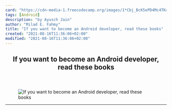 ```yaml
---
card: "https://cdn-media-1.freecodecamp.org/images/1*Cbj_BcK5ePD4Mc4TK4sfvQ.jpeg"
tags: [Android]
description: "by Ayusch Jain"
author: "Milad E. Fahmy"
title: "If you want to become an Android developer, read these books"
created: "2021-08-16T11:36:06+02:00"
modified: "2021-08-16T11:36:06+02:00"
---
```

<div class="site-wrapper">
<main id="site-main" class="site-main outer">
<div class="inner">
<article class="post-full post tag-android tag-mobile-app-development tag-reading tag-software-development tag-technology ">
<header class="post-full-header">
<h1 class="post-full-title">If you want to become an Android developer, read these books</h1>
</header>
<figure class="post-full-image">
<picture>
<source media="(max-width: 700px)" sizes="1px" srcset="data:image/gif;base64,R0lGODlhAQABAIAAAAAAAP///yH5BAEAAAAALAAAAAABAAEAAAIBRAA7 1w">
<source media="(min-width: 701px)" sizes="(max-width: 800px) 400px,
(max-width: 1170px) 700px,
1400px" srcset="https://cdn-media-1.freecodecamp.org/images/1*Cbj_BcK5ePD4Mc4TK4sfvQ.jpeg 300w,
https://cdn-media-1.freecodecamp.org/images/1*Cbj_BcK5ePD4Mc4TK4sfvQ.jpeg 600w,
https://cdn-media-1.freecodecamp.org/images/1*Cbj_BcK5ePD4Mc4TK4sfvQ.jpeg 1000w,
https://cdn-media-1.freecodecamp.org/images/1*Cbj_BcK5ePD4Mc4TK4sfvQ.jpeg 2000w">
<img onerror="this.style.display='none'" src="https://cdn-media-1.freecodecamp.org/images/1*Cbj_BcK5ePD4Mc4TK4sfvQ.jpeg" alt="If you want to become an Android developer, read these books">
</picture>
</figure>
<section class="post-full-content">
<div class="post-content medium-migrated-article">
</div>
<hr>
</section>
</article>
</div>
</main>
</div>
<!-- Google Tag Manager (noscript) -->
<!-- End Google Tag Manager (noscript) -->
